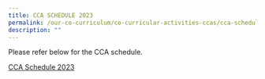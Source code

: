 ```yaml
---
title: CCA SCHEDULE 2023
permalink: /our-co-curriculum/co-curricular-activities-ccas/cca-schedule/
description: ""
---
```

Please refer below for the CCA schedule. 

[CCA Schedule 2023](/files/cca%20schedule%202023_june.pdf)

